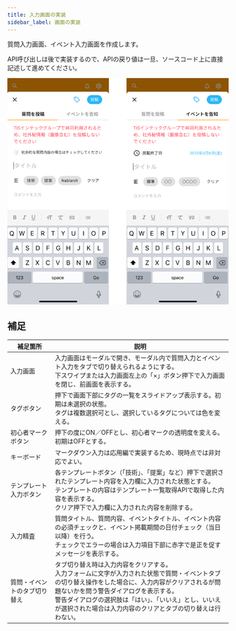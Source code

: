 ```yaml
---
title: 入力画面の実装
sidebar_label: 画面の実装
---
```


質問入力画面、イベント入力画面を作成します。

API呼び出しは後で実装するので、APIの戻り値は一旦、ソースコード上に直接記述して進めてください。

![入力画面](screen-input.png)

## 補足

| 補足箇所 | 説明 |
|--|--|
| 入力画面 | 入力画面はモーダルで開き、モーダル内で質問入力とイベント入力をタブで切り替えられるようにする。<br />下スワイプまたは入力画面左上の「×」ボタン押下で入力画面を閉じ、前画面を表示する。 |
| タグボタン | 押下で画面下部にタグの一覧をスライドアップ表示する。初期は未選択の状態。<br />タグは複数選択可とし、選択しているタグについては色を変える。
| 初心者マークボタン | 押下の度にON／OFFとし、初心者マークの透明度を変える。初期はOFFとする。 |
| キーボード | マークダウン入力は応用編で実装するため、現時点では非対応でよい。 |
| テンプレート入力ボタン | 各テンプレートボタン（「技術」、「提案」など）押下で選択されたテンプレート内容を入力欄に入力された状態とする。<br />テンプレートの内容はテンプレート一覧取得APIで取得した内容を表示する。<br />クリア押下で入力欄に入力された内容を削除する。 |
| 入力精査 | 質問タイトル、質問内容、イベントタイトル、イベント内容の必須チェックと、イベント掲載期間の日付チェック（当日以降）を行う。<br />チェックでエラーの場合は入力項目下部に赤字で是正を促すメッセージを表示する。 |
| 質問・イベントのタブ切り替え | タブ切り替え時は入力内容をクリアする。<br />入力フォームに文字が入力された状態で質問・イベントタブの切り替え操作をした場合に、入力内容がクリアされるが問題ないかを問う警告ダイアログを表示する。<br />警告ダイアログの選択肢は「はい」、「いいえ」とし、いいえが選択された場合は入力内容のクリアとタブの切り替えは行わない。 |
